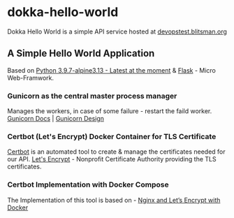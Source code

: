 # dokka-hello-world
Dokka Hello World is a simple API service hosted at  [devopstest.blitsman.org](https://devopstest.blitsman.org/)

## A Simple Hello World Application
Based on [Python 3.9.7-alpine3.13 - Latest at the moment](https://hub.docker.com/_/python?tab=description&page=1&ordering=last_updated) & [Flask](https://flask.palletsprojects.com/en/2.0.x/) - Micro Web-Framwork.

### Gunicorn as the central master process manager
Manages the workers, in case of some failure - restart the faild worker. 
[Gunicorn Docs](https://gunicorn.org/#docs) | [Gunicorn Design](https://docs.gunicorn.org/en/latest/design.html)

### Certbot (Let's Encrypt) Docker Container for TLS Certificate
[Certbot](https://certbot.eff.org/) is an automated tool to create & manage the certificates needed for our API.
[Let's Encrypt](https://letsencrypt.org/) - Nonprofit Certificate Authority providing the TLS certificates.

### Certbot Implementation with Docker Compose
The Implementation of this tool is based on - [Nginx and Let’s Encrypt with Docker](https://pentacent.medium.com/nginx-and-lets-encrypt-with-docker-in-less-than-5-minutes-b4b8a60d3a71)




